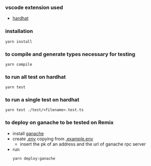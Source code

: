 ### vscode extension used
- [hardhat](https://marketplace.visualstudio.com/items?itemName=NomicFoundation.hardhat-solidity)
### installation
```
yarn install
```
### to compile and generate types necessary for testing
```
yarn compile
```
### to run all test on hardhat
```
yarn test 
```
### to run a single test on hardhat
```
yarn test ./test/<filename>.test.ts
```

### to deploy on ganache to be tested on Remix
- install [ganache](https://trufflesuite.com/ganache/)
- create [.env](./.env) copying from [.example.env](./.example.env)
    - insert the pk of an address and the url of ganache rpc server 
- run  
    ```
    yarn deploy:ganache
    ```